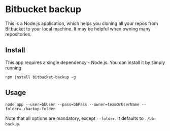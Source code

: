 Bitbucket backup
===

This is a Node.js application, which helps you cloning all your repos from Bitbucket to your local machine. It may be helpful when owning many repositories.

Install
--

This app requires a single dependency - Node.js. You can install it by simply running

```
npm install bitbucket-backup -g
```

Usage
--
```
node app --user=bbUser --pass=bbPass --owner=teamOrUserName --folder=./backup-folder
```

Note that all options are mandatory, except `--folder`. It defaults to `./bb-backup`.
